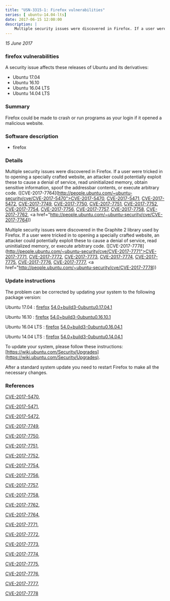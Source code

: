 ```yaml
---
title: "USN-3315-1: Firefox vulnerabilities"
series: [ ubuntu-14.04-lts]
date: 2017-06-15 12:00:00
description: |
    Multiple security issues were discovered in Firefox. If a user were tricked in to opening a specially crafted website, an attacker could potentially exploit these to cause a denial of service, read uninitialized memory, obtain sensitive information, spoof the addressbar contents, or execute arbitrary code. ([CVE-2017-7764](http://people.ubuntu.com/~ubuntu-security/cve/CVE-2017-5470">CVE-2017-5470</a>, <a href="http://people.ubuntu.com/~ubuntu-security/cve/CVE-2017-5471">CVE-2017-5471</a>, <a href="http://people.ubuntu.com/~ubuntu-security/cve/CVE-2017-5472">CVE-2017-5472</a>, <a href="http://people.ubuntu.com/~ubuntu-security/cve/CVE-2017-7749">CVE-2017-7749</a>, <a href="http://people.ubuntu.com/~ubuntu-security/cve/CVE-2017-7750">CVE-2017-7750</a>, <a href="http://people.ubuntu.com/~ubuntu-security/cve/CVE-2017-7751">CVE-2017-7751</a>, <a href="http://people.ubuntu.com/~ubuntu-security/cve/CVE-2017-7752">CVE-2017-7752</a>, <a href="http://people.ubuntu.com/~ubuntu-security/cve/CVE-2017-7754">CVE-2017-7754</a>, <a href="http://people.ubuntu.com/~ubuntu-security/cve/CVE-2017-7756">CVE-2017-7756</a>, <a href="http://people.ubuntu.com/~ubuntu-security/cve/CVE-2017-7757">CVE-2017-7757</a>, <a href="http://people.ubuntu.com/~ubuntu-security/cve/CVE-2017-7758">CVE-2017-7758</a>, <a href="http://people.ubuntu.com/~ubuntu-security/cve/CVE-2017-7762">CVE-2017-7762</a>, <a href="http://people.ubuntu.com/~ubuntu-security/cve/CVE-2017-7764))
--- 
```

 
 

*15 June 2017*

### firefox vulnerabilities

A security issue affects these releases of Ubuntu and its derivatives:

* Ubuntu 17.04
* Ubuntu 16.10
* Ubuntu 16.04 LTS
* Ubuntu 14.04 LTS

### Summary

Firefox could be made to crash or run programs as your login if it opened a malicious website.

### Software description

* firefox 

### Details

Multiple security issues were discovered in Firefox. If a user were tricked in to opening a specially crafted website, an attacker could potentially exploit these to cause a denial of service, read uninitialized memory, obtain sensitive information, spoof the addressbar contents, or execute arbitrary code. ([CVE-2017-7764](http://people.ubuntu.com/~ubuntu-security/cve/CVE-2017-5470">CVE-2017-5470</a>, <a href="http://people.ubuntu.com/~ubuntu-security/cve/CVE-2017-5471">CVE-2017-5471</a>, <a href="http://people.ubuntu.com/~ubuntu-security/cve/CVE-2017-5472">CVE-2017-5472</a>, <a href="http://people.ubuntu.com/~ubuntu-security/cve/CVE-2017-7749">CVE-2017-7749</a>, <a href="http://people.ubuntu.com/~ubuntu-security/cve/CVE-2017-7750">CVE-2017-7750</a>, <a href="http://people.ubuntu.com/~ubuntu-security/cve/CVE-2017-7751">CVE-2017-7751</a>, <a href="http://people.ubuntu.com/~ubuntu-security/cve/CVE-2017-7752">CVE-2017-7752</a>, <a href="http://people.ubuntu.com/~ubuntu-security/cve/CVE-2017-7754">CVE-2017-7754</a>, <a href="http://people.ubuntu.com/~ubuntu-security/cve/CVE-2017-7756">CVE-2017-7756</a>, <a href="http://people.ubuntu.com/~ubuntu-security/cve/CVE-2017-7757">CVE-2017-7757</a>, <a href="http://people.ubuntu.com/~ubuntu-security/cve/CVE-2017-7758">CVE-2017-7758</a>, <a href="http://people.ubuntu.com/~ubuntu-security/cve/CVE-2017-7762">CVE-2017-7762</a>, <a href="http://people.ubuntu.com/~ubuntu-security/cve/CVE-2017-7764))

Multiple security issues were discovered in the Graphite 2 library used by Firefox. If a user were tricked in to opening a specially crafted website, an attacker could potentially exploit these to cause a denial of service, read uninitialized memory, or execute arbitrary code. ([CVE-2017-7778](http://people.ubuntu.com/~ubuntu-security/cve/CVE-2017-7771">CVE-2017-7771</a>, <a href="http://people.ubuntu.com/~ubuntu-security/cve/CVE-2017-7772">CVE-2017-7772</a>, <a href="http://people.ubuntu.com/~ubuntu-security/cve/CVE-2017-7773">CVE-2017-7773</a>, <a href="http://people.ubuntu.com/~ubuntu-security/cve/CVE-2017-7774">CVE-2017-7774</a>, <a href="http://people.ubuntu.com/~ubuntu-security/cve/CVE-2017-7775">CVE-2017-7775</a>, <a href="http://people.ubuntu.com/~ubuntu-security/cve/CVE-2017-7776">CVE-2017-7776</a>, <a href="http://people.ubuntu.com/~ubuntu-security/cve/CVE-2017-7777">CVE-2017-7777</a>, <a href="http://people.ubuntu.com/~ubuntu-security/cve/CVE-2017-7778)) 

### Update instructions

The problem can be corrected by updating your system to the following package version:

Ubuntu 17.04
 : [firefox](https://launchpad.net/ubuntu/+source/firefox) <span> [54.0+build3-0ubuntu0.17.04.1](https://launchpad.net/ubuntu/+source/firefox/54.0+build3-0ubuntu0.17.04.1) </span> 

Ubuntu 16.10
 : [firefox](https://launchpad.net/ubuntu/+source/firefox) <span> [54.0+build3-0ubuntu0.16.10.1](https://launchpad.net/ubuntu/+source/firefox/54.0+build3-0ubuntu0.16.10.1) </span> 

Ubuntu 16.04 LTS
 : [firefox](https://launchpad.net/ubuntu/+source/firefox) <span> [54.0+build3-0ubuntu0.16.04.1](https://launchpad.net/ubuntu/+source/firefox/54.0+build3-0ubuntu0.16.04.1) </span> 

Ubuntu 14.04 LTS
 : [firefox](https://launchpad.net/ubuntu/+source/firefox) <span> [54.0+build3-0ubuntu0.14.04.1](https://launchpad.net/ubuntu/+source/firefox/54.0+build3-0ubuntu0.14.04.1) </span> 

To update your system, please follow these instructions: [https://wiki.ubuntu.com/Security/Upgrades](https://wiki.ubuntu.com/Security/Upgrades).

After a standard system update you need to restart Firefox to make all the necessary changes. 

### References

 
 [CVE-2017-5470](http://people.ubuntu.com/~ubuntu-security/cve/CVE-2017-5470), 

 [CVE-2017-5471](http://people.ubuntu.com/~ubuntu-security/cve/CVE-2017-5471), 

 [CVE-2017-5472](http://people.ubuntu.com/~ubuntu-security/cve/CVE-2017-5472), 

 [CVE-2017-7749](http://people.ubuntu.com/~ubuntu-security/cve/CVE-2017-7749), 

 [CVE-2017-7750](http://people.ubuntu.com/~ubuntu-security/cve/CVE-2017-7750), 

 [CVE-2017-7751](http://people.ubuntu.com/~ubuntu-security/cve/CVE-2017-7751), 

 [CVE-2017-7752](http://people.ubuntu.com/~ubuntu-security/cve/CVE-2017-7752), 

 [CVE-2017-7754](http://people.ubuntu.com/~ubuntu-security/cve/CVE-2017-7754), 

 [CVE-2017-7756](http://people.ubuntu.com/~ubuntu-security/cve/CVE-2017-7756), 

 [CVE-2017-7757](http://people.ubuntu.com/~ubuntu-security/cve/CVE-2017-7757), 

 [CVE-2017-7758](http://people.ubuntu.com/~ubuntu-security/cve/CVE-2017-7758), 

 [CVE-2017-7762](http://people.ubuntu.com/~ubuntu-security/cve/CVE-2017-7762), 

 [CVE-2017-7764](http://people.ubuntu.com/~ubuntu-security/cve/CVE-2017-7764), 

 [CVE-2017-7771](http://people.ubuntu.com/~ubuntu-security/cve/CVE-2017-7771), 

 [CVE-2017-7772](http://people.ubuntu.com/~ubuntu-security/cve/CVE-2017-7772), 

 [CVE-2017-7773](http://people.ubuntu.com/~ubuntu-security/cve/CVE-2017-7773), 

 [CVE-2017-7774](http://people.ubuntu.com/~ubuntu-security/cve/CVE-2017-7774), 

 [CVE-2017-7775](http://people.ubuntu.com/~ubuntu-security/cve/CVE-2017-7775), 

 [CVE-2017-7776](http://people.ubuntu.com/~ubuntu-security/cve/CVE-2017-7776), 

 [CVE-2017-7777](http://people.ubuntu.com/~ubuntu-security/cve/CVE-2017-7777), 

 [CVE-2017-7778](http://people.ubuntu.com/~ubuntu-security/cve/CVE-2017-7778)
 

